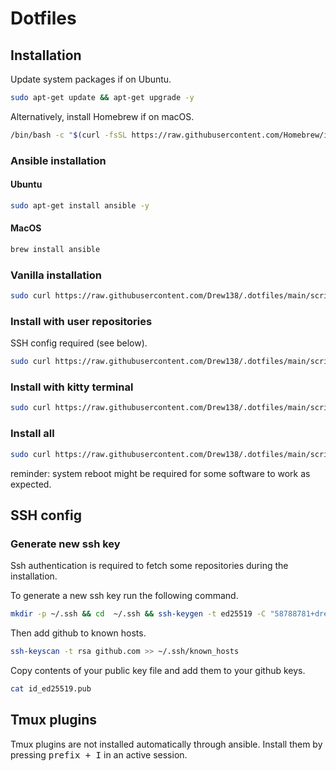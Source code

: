 # Dotfiles

## Installation

Update system packages if on Ubuntu.

```bash
sudo apt-get update && apt-get upgrade -y
```

Alternatively, install Homebrew if on macOS.

```bash
/bin/bash -c "$(curl -fsSL https://raw.githubusercontent.com/Homebrew/install/HEAD/install.sh)"
```

### Ansible installation

#### Ubuntu

```bash
sudo apt-get install ansible -y
```

#### MacOS

```bash
brew install ansible
```

### Vanilla installation

```bash
sudo curl https://raw.githubusercontent.com/Drew138/.dotfiles/main/scripts/install.sh | bash
```

### Install with user repositories

SSH config required (see below).

```bash
sudo curl https://raw.githubusercontent.com/Drew138/.dotfiles/main/scripts/install.sh | bash -s -- -r
```

### Install with kitty terminal

```bash
sudo curl https://raw.githubusercontent.com/Drew138/.dotfiles/main/scripts/install.sh | bash -s -- -k
```

### Install all

```bash
sudo curl https://raw.githubusercontent.com/Drew138/.dotfiles/main/scripts/install.sh | bash -s -- -k -r -s
```

reminder: system reboot might be required for some software to work as expected.

## SSH config

### Generate new ssh key

Ssh authentication is required to fetch some repositories during the installation.

To generate a new ssh key run the following command.

```bash
mkdir -p ~/.ssh && cd  ~/.ssh && ssh-keygen -t ed25519 -C "58788781+drew138@users.noreply.github.com"
```

Then add github to known hosts.

```bash
ssh-keyscan -t rsa github.com >> ~/.ssh/known_hosts
```

Copy contents of your public key file and add them to your github keys.

```bash
cat id_ed25519.pub
```

## Tmux plugins

Tmux plugins are not installed automatically through ansible.
Install them by pressing <kbd>prefix + I</kbd> in an active session.

